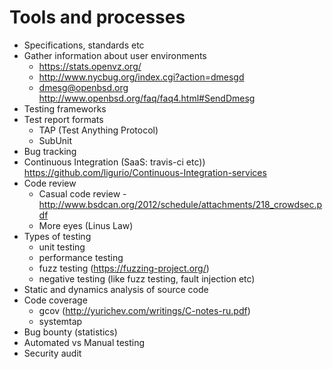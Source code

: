 # Tools and processes

- Specifications, standards etc
- Gather information about user environments
	* https://stats.openvz.org/
	* http://www.nycbug.org/index.cgi?action=dmesgd
	* dmesg@openbsd.org http://www.openbsd.org/faq/faq4.html#SendDmesg
- Testing frameworks
- Test report formats
	* TAP (Test Anything Protocol)
	* SubUnit
- Bug tracking
- Continuous Integration (SaaS: travis-ci etc))
	https://github.com/ligurio/Continuous-Integration-services
- Code review
	* Casual code review - http://www.bsdcan.org/2012/schedule/attachments/218_crowdsec.pdf
	* More eyes (Linus Law)
- Types of testing
	* unit testing
	* performance testing
	* fuzz testing (https://fuzzing-project.org/)
	* negative testing (like fuzz testing, fault injection etc)
- Static and dynamics analysis of source code
- Code coverage
	- gcov (http://yurichev.com/writings/C-notes-ru.pdf)
	- systemtap
- Bug bounty (statistics)
- Automated vs Manual testing
- Security audit
